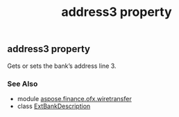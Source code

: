 ﻿---
title: address3 property
second_title: Aspose.Finance for Python via .NET API References
description: 
type: docs
weight: 50
url: /python-net/aspose.finance.ofx.wiretransfer/extbankdescription/address3/
is_root: false
---

## address3 property


Gets or sets the bank’s address line 3.

### See Also
* module [aspose.finance.ofx.wiretransfer](../../)
* class [ExtBankDescription](/finance/python-net/aspose.finance.ofx.wiretransfer/extbankdescription)
